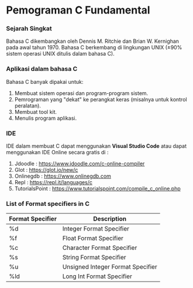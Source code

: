 # Pemograman C Fundamental

### Sejarah Singkat

<p>Bahasa C dikembangkan oleh Dennis M. Ritchie dan Brian W. Kernighan pada awal tahun 1970. Bahasa C berkembang di lingkungan UNIX (±90% sistem operasi UNIX ditulis dalam bahasa C).</p>

### Aplikasi dalam bahasa C

Bahasa C banyak dipakai untuk:

1. Membuat sistem operasi dan program-program sistem.
2. Pemrograman yang "dekat" ke perangkat keras (misalnya untuk kontrol peralatan).
3. Membuat tool kit.
4. Menulis program aplikasi.

### IDE

IDE dalam membuat C dapat menggunakan **Visual Studio Code** atau dapat menggunakan IDE Online secara gratis di : <br>

1. Jdoodle : https://www.jdoodle.com/c-online-compiler
2. Glot : https://glot.io/new/c
3. Onlinegdb : https://www.onlinegdb.com
4. Repl : https://repl.it/languages/c
5. TutorialsPoint : https://www.tutorialspoint.com/compile_c_online.php

### List of Format specifiers in C

| Format Specifier | Description                       |
| ---------------- | --------------------------------- |
| %d               | Integer Format Specifier          |
| %f               | Float Format Specifier            |
| %c               | Character Format Specifier        |
| %s               | String Format Specifier           |
| %u               | Unsigned Integer Format Specifier |
| %ld              | Long Int Format Specifier         |
